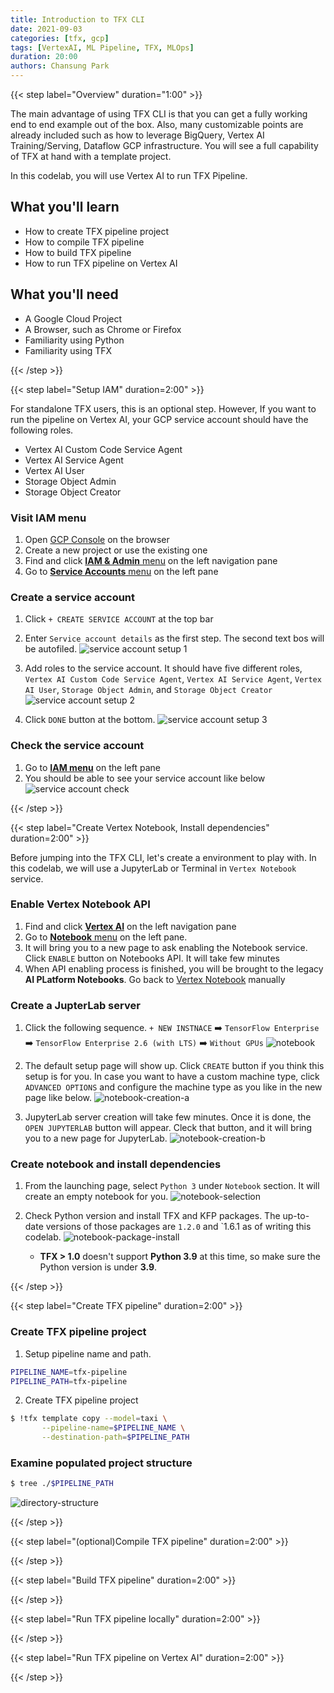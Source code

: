 ```yaml
---
title: Introduction to TFX CLI
date: 2021-09-03
categories: [tfx, gcp]
tags: [VertexAI, ML Pipeline, TFX, MLOps]
duration: 20:00
authors: Chansung Park
---
```


{{< step label="Overview" duration="1:00" >}}

The main advantage of using TFX CLI is that you can get a fully working end to end example out of the box. Also, many customizable points are already included such as how to leverage BigQuery, Vertex AI Training/Serving, Dataflow GCP infrastructure. You will see a full capability of TFX at hand with a template project. 

In this codelab, you will use Vertex AI to run TFX Pipeline.

## **What you'll learn**
- How to create TFX pipeline project
- How to compile TFX pipeline
- How to build TFX pipeline
- How to run TFX pipeline on Vertex AI

## **What you'll need**
- A Google Cloud Project
- A Browser, such as Chrome or Firefox
- Familiarity using Python
- Familiarity using TFX

{{< /step >}}

{{< step label="Setup IAM" duration=2:00" >}}

For standalone TFX users, this is an optional step. However, If you want to run the pipeline on Vertex AI, your GCP service account should have the following roles.
- Vertex AI Custom Code Service Agent
- Vertex AI Service Agent
- Vertex AI User
- Storage Object Admin
- Storage Object Creator

### **Visit IAM menu**

1. Open [GCP Console](https://console.cloud.google.com/) on the browser
2. Create a new project or use the existing one
3. Find and click [**IAM & Admin** menu](https://console.cloud.google.com/iam-admin/) on the left navigation pane
4. Go to [**Service Accounts** menu](https://console.cloud.google.com/iam-admin/serviceaccounts) on the left pane

### **Create a service account**

1. Click `+ CREATE SERVICE ACCOUNT` at the top bar

2. Enter `Service account details` as the first step. The second text bos will be autofiled.
![service account setup 1](/assets/images/tfx-cli-101/service-account-1.png)

3. Add roles to the service account. It should have five different roles, `Vertex AI Custom Code Service Agent`, `Vertex AI Service Agent`, `Vertex AI User`, `Storage Object Admin`, and `Storage Object Creator`
![service account setup 2](/assets/images/tfx-cli-101/service-account-2.png)

4. Click `DONE` button at the bottom.
![service account setup 3](/assets/images/tfx-cli-101/service-account-3.png)

### **Check the service account**

1. Go to [**IAM menu**](https://console.cloud.google.com/iam-admin/iam) on the left pane
2. You should be able to see your service account like below
![service account check](/assets/images/tfx-cli-101/service-account-4.png)

{{< /step >}}

{{< step label="Create Vertex Notebook, Install dependencies" duration=2:00" >}}

Before jumping into the TFX CLI, let's create a environment to play with. In this codelab, we will use a JupyterLab or Terminal in `Vertex Notebook` service.

### **Enable Vertex Notebook API**

1. Find and click [**Vertex AI**](https://console.cloud.google.com/vertex-ai) on the left navigation pane
2. Go to [**Notebook** menu](https://console.cloud.google.com/vertex-ai/notebooks) on the left pane. 
3. It will bring you to a new page to ask enabling the Notebook service. Click `ENABLE` button on Notebooks API. It will take few minutes
4. When API enabling process is finished, you will be brought to the legacy **AI PLatform Notebooks**. Go back to [Vertex Notebook](https://console.cloud.google.com/vertex-ai/notebooks) manually

### **Create a JupterLab server**

1. Click the following sequence. `+ NEW INSTNACE`  ➡️  `TensorFlow Enterprise`  ➡️  `TensorFlow Enterprise 2.6 (with LTS)`  ➡️  `Without GPUs`
![notebook](/assets/images/tfx-cli-101/notebook.png)

2. The default setup page will show up. Click `CREATE` button if you think this setup is for you. In case you want to have a custom machine type, click `ADVANCED OPTIONS` and configure the machine type as you like in the new page like below.
![notebook-creation-a](/assets/images/tfx-cli-101/notebook-creation.png)

3. JupyterLab server creation will take few minutes. Once it is done, the `OPEN JUPYTERLAB` button will appear. Cleck that button, and it will bring you to a new page for JupyterLab.
![notebook-creation-b](/assets/images/tfx-cli-101/notebook-open.png)

### **Create notebook and install dependencies**

1. From the launching page, select `Python 3` under `Notebook` section. It will create an empty notebook for you.
![notebook-selection](/assets/images/tfx-cli-101/notebook-selection.png)

2. Check Python version and install TFX and KFP packages. The up-to-date versions of those packages are `1.2.0` and `1.6.1 as of writing this codelab.
![notebook-package-install](/assets/images/tfx-cli-101/notebook-package-install.png)
    - **TFX > 1.0** doesn't support **Python 3.9** at this time, so make sure the Python version is under **3.9**.

{{< /step >}}

{{< step label="Create TFX pipeline" duration=2:00" >}}

### **Create TFX pipeline project**

1. Setup pipeline name and path.
```bash
PIPELINE_NAME=tfx-pipeline
PIPELINE_PATH=tfx-pipeline
```

2. Create TFX pipeline project
```bash
$ !tfx template copy --model=taxi \
       --pipeline-name=$PIPELINE_NAME \
       --destination-path=$PIPELINE_PATH
```

### **Examine populated project structure**

```bash
$ tree ./$PIPELINE_PATH
```
![directory-structure](/assets/images/tfx-cli-101/directory-structure.png)

{{< /step >}}

{{< step label="(optional)Compile TFX pipeline" duration=2:00" >}}

{{< /step >}}

{{< step label="Build TFX pipeline" duration=2:00" >}}

{{< /step >}}

{{< step label="Run TFX pipeline locally" duration=2:00" >}}

{{< /step >}}

{{< step label="Run TFX pipeline on Vertex AI" duration=2:00" >}}

{{< /step >}}
